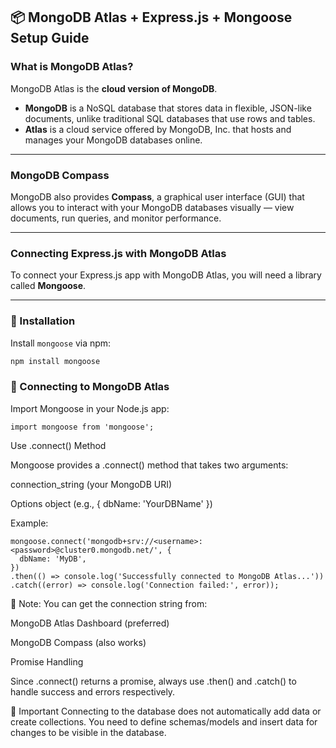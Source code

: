 ## 📦 MongoDB Atlas + Express.js + Mongoose Setup Guide

### What is MongoDB Atlas?

MongoDB Atlas is the **cloud version of MongoDB**.

- **MongoDB** is a NoSQL database that stores data in flexible, JSON-like documents, unlike traditional SQL databases that use rows and tables.
- **Atlas** is a cloud service offered by MongoDB, Inc. that hosts and manages your MongoDB databases online.

---

### MongoDB Compass

MongoDB also provides **Compass**, a graphical user interface (GUI) that allows you to interact with your MongoDB databases visually — view documents, run queries, and monitor performance.

---

### Connecting Express.js with MongoDB Atlas

To connect your Express.js app with MongoDB Atlas, you will need a library called **Mongoose**.

---

### 🔧 Installation

Install `mongoose` via npm:

```bash
npm install mongoose
```
### 📡 Connecting to MongoDB Atlas
Import Mongoose in your Node.js app:
```
import mongoose from 'mongoose';
```
Use .connect() Method

Mongoose provides a .connect() method that takes two arguments:

connection_string (your MongoDB URI)

Options object (e.g., { dbName: 'YourDBName' })

Example:
```
mongoose.connect('mongodb+srv://<username>:<password>@cluster0.mongodb.net/', {
  dbName: 'MyDB',
})
.then(() => console.log('Successfully connected to MongoDB Atlas...'))
.catch((error) => console.log('Connection failed:', error));
```

📌 Note: You can get the connection string from:

MongoDB Atlas Dashboard (preferred)

MongoDB Compass (also works)

Promise Handling

Since .connect() returns a promise, always use .then() and .catch() to handle success and errors respectively.

🛑 Important
Connecting to the database does not automatically add data or create collections.
You need to define schemas/models and insert data for changes to be visible in the database.